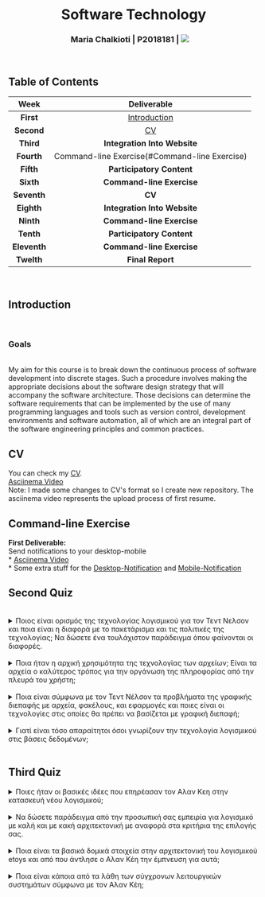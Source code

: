 <h1 align= center>Software Technology</h1>
<h3 align= center>Maria Chalkioti | P2018181 |  <a href="mailto:p18chal@ionio.gr"><img src="https://img.shields.io/badge/-Email-blueviolet"/></a>&nbsp;&nbsp;&nbsp;&nbsp; <p></h3>  
</br>

## Table of Contents 

|**Week** | **Deliverable** | 
|:---------:| :--------: | 
|**First** |[Introduction](#Introduction) |
|**Second** | [CV](#CV) |
|**Third** |  **Integration Into Website** |
|**Fourth**|  Command-line Exercise(#Command-line Exercise) |
|**Fifth** |  **Participatory Content** |
|**Sixth** |  **Command-line Exercise** |  
|**Seventh** | **CV**|
|**Eighth** |  **Integration Into Website** |
|**Ninth** |   **Command-line Exercise** |
|**Tenth** |   **Participatory Content** |
|**Eleventh** | **Command-line Exercise** |  
|**Twelth** | **Final Report** | 
</br>

## Introduction 
</br>

### Goals 
</br>
  My aim for this course is to break down the continuous process of software development into discrete stages. Such a procedure involves making the appropriate decisions about the   software design strategy that will accompany the software architecture. Those decisions can determine the software requirements that can be implemented by the use of many programming languages and tools such as version control, development environments and software automation, all of which are an integral part of the software engineering principles and common practices.
</br> 

## CV 
You can check my [CV](https://mariachlkt.github.io/resume-sw/). 
</br>
[Asciinema Video](https://asciinema.org/a/397011) 
</br> 
Note: I made some changes to CV's format so I create new repository. The asciinema video represents the upload process of first resume. 


## Command-line Exercise

**First Deliverable:** 
  </br> 
  Send notifications to your desktop-mobile
  </br>
    * [Asciinema Video](https://asciinema.org/a/398905)
    </br>
    * Some extra stuff for the [Desktop-Notification](https://github.com/mariachlkt/cli/blob/main/desktop-notification.png) and [Mobile-Notification](https://github.com/mariachlkt/cli/blob/main/mobile-notification.mp4)
       
    

## Second Quiz
</br>
<details>
  <summary>Ποιος είναι ορισμός της τεχνολογίας λογισμικού για τον Τεντ Νελσον και ποια είναι η διαφορά με το πακετάρισμα και τις πολιτικές της τεχνολογίας; Να δώσετε ένα      τουλάχιστον παράδειγμα όπου φαίνονται οι διαφορές.</summary>
 </br>
Σύμφωνα με τον  Τεντ Νελσον, η  τεχνολογία λογισμικού παρομοιάζεται με  πατρική γονιμότητα, με αυτό να σημαίνει ότι υπάρχει πολύ αλλά  σε λιγότερο  βαθμό που τα άτομα πιστεύουν. Παράλληλα, το πακετάρισμα αποτελεί  το προιόν/λογισμικό, το οποίο  είναι διακριτό στα κοινό, ενώ οι πολιτικές τεχνολογίας αποτελούν βήματα/διαδικασίες με τις οποίες παράχθηκαν τα προαναφερόμενα προιόντα. Για παράδειγμα, το iPhone αποτελεί πακετάρισμα, ενώ το πρωτόκολλο TCP/IP μία πολιτική τεχνολογίας.
</details>
</br>
<details>
  <summary>Ποια ήταν η αρχική χρησιμότητα της τεχνολογίας των αρχείων; Είναι τα αρχεία ο καλύτερος τρόπος για την οργάνωση της πληροφορίας από την πλευρά του χρήστη;</summary>
 </br>
Στην αρχική υπόσταση της τεχνολογίας των αρχείων, υπήρχαν περιορισμένες λειτουργίες και συγκεκριμένα είδη κειμένου δεν υποστηρίζονταν από λογισμικά ή τύπους αρχείων. Για παράδειγμα, τύπος σημειώσεων  (marginal notes/headnotes) δεν ήταν εφικτό να εγγραφούν σε  PDF ή σε Word File, λόγω έλλειψης χαρακτηριστικών και συμβατότητας.
Η αποθήκευση σε αρχεία αποτελεί ένα συνετό τρόπο οργάνωσης των δεδομένων, καθώς κάθε μεμονωμένο είδος πληροφορίας μπορεί να ανήκει σε διαφορετικό αρχείο και έπειτα υπάρχει η δυνατότητα ταξινόμησης των αρχείων με βάση την ημερομηνία δημιουργίας του, το όνομα  του ή ακόμη και από τον τύπο του. Αυτό έχει ως αποτέλεσμα την σύντομη και εύκολη  εκμαίευση   πληροφοριών.
</details>
</br>
<details>
  <summary>Ποια είναι σύμφωνα με τον Τεντ Νέλσον τα προβλήματα της γραφικής διεπαφής με αρχεία, φακέλους, και εφαρμογές και ποιες είναι οι τεχνολογίες στις οποίες θα πρέπει να βασίζεται με γραφική διεπαφή;</summary>
Με βάση τον Τεντ Νελσον, σε Unix λειτουργικά συστήματα  (Linux) δεν επιτρέπονταν η πρόσβαση και η ανάγνωση  αρχείων/εφαρμογών, όταν αυτά κατείχαν κενά στο όνομά τους, δημιουργώντας πρόβλημα συμβατότητας σε αρχεία που προέρχονταν από Windows  και MacOS. Παράλληλα, μία γραφική διεπαφή θα έπρεπε να στηρίζεται στην ιεραρχία των καταλόγων (directories), δηλαδή κάθε φάκελος να περιέχει ονόματα άλλων φακέλων (hierarchical directories).
</details>
</br>
<details>
  <summary>Γιατί είναι τόσο απαραίτητοι όσοι γνωρίζουν την τεχνολογία λογισμικού στις βάσεις δεδομένων;</summary>
Η ανάπτυξη λογισμικού και η τεχνολογία των βάσεων δεδομένων σχετίζονται με διάφορους τρόπους. Συγκεκριμένα, χρησιμοποιούνται μέθοδοι λογισμικού και εργαλεία  για την ανάπτυξη εφαρμογών και λειτουργιών βάσεων δεδομένων. Αντίστοιχα, η τεχνολογία βάσεων δεδομένων μπορεί να υποστηρίζει μέσω κατάλληλων υπηρεσιών τις δραστηριότητες, τα εργαλεία και τις τεχνικές, που εφαρμόζονται στις διαδικασίες ανάπτυξης λογισμικού.   	
</details>
</br>

## Third Quiz

<details> 
  <summary>Ποιες ήταν οι βασικές ιδέες που επηρέασαν τον Αλαν Κεη στην κατασκευή νέου λογισμικού;</summary>
</br>
Μία από τις βασικές ιδέες , που είχαν σημαντική επιρροή στον Αλαν Κεη για την κατασκευή νέου λογισμικού, ήταν ο παραλληλισμός του με ένα βιβλίο χημείας. Συγκεκριμένα, όσοι διάβαζαν το βιβλίο μπορούσαν να καταλάβουν την θεματική του και να αποκτήσουν πληροφορίες, ακόμη κι αν δεν κατείχαν τις απαραίτητες γνώσεις. Έτσι, οι χρήστες θα μάθαιναν να χρησιμοποιούν το λογισμικό κατά την διάρκεια της χρήσης τους , χωρίς να κατέχουν  την  εμπειρία και την γνώση.
</details>
</br>
<details>
  <summary>Να δώσετε παράδειγμα από την προσωπική σας εμπειρία για λογισμικό με καλή και με κακή αρχιτεκτονική με αναφορά στα κριτήρια της επιλογής σας.</summary>
</br>
Κατά την γνώμη μου, ένα χρήσιμο λογισμικό με ιδιαίτερα καλή αρχιτεκτονική αποτελεί το MS Office Word. Συγκεκριμένα, οι χρήστες εύκολα και σε σύντομο χρονικό διάστημα δύνανται να δημιουργήσουν εργασίες έχοντας ποίκιλλες επιλογές για το σχεδιασμό, την προσθήκη διάφορων εικόνων/σχημάτων/συμβόλων, την υλοποίηση μαθηματικών εξισώσεων και την υπαγόρευση κειμένου σε οποιαδήποτε γλώσσα. Τα άτομα μπορούν εύκολα να εντοπίσουν το κουμπί για την αντίστοιχη επιθυμητή λειτουργία, λόγω του φιλικού προς τον χρήστη UI (User Interface) , που διαθέτει.  Αντίθετα , το Ghost Browser αποτελεί έναν φυλλομετρητή, ο οποίος βασίζεται σε παλιότερες εκδόσεις άλλου browser (αν και υπάρχουν νεότερες εκδόσεις),δεν διαθέτει φιλικό UI και στο γενικό πλαίσιο η χρησιμοποίησή του δεν παρέχει την ιδιωτικότητα, που υπόσχεται σε σχέση μ΄ άλλα παρεμφερή λογισμικά.
</details>
</br>
<details>
  <summary>Ποια είναι τα βασικά δομικά στοιχεία στην αρχιτεκτονική του λογισμικού etoys και από που άντλησε ο Αλαν Κέη την έμπνευση για αυτά;</summary>
</br>
--
</details>
</br>
<details>
  <summary>Ποια είναι κάποια από τα λάθη των σύγχρονων λειτουργικών συστημάτων σύμφωνα με τον Αλαν Κέη;</summary>
</br>
Σύμφωνα με τον Αλαν Κεη, το UI των σύγχρονων λειτουργικών συστημάτων φαίνεται να μοιάζουν περισσότερο με Nuclear Reactor Control Panel, όπου οι χρήστες αποκτούσαν  πληροφορίες και γνώση για την χρήση του, εν αντιθέσει με το νέο περιβάλλον (Personal Amplification Environment), με το οποίο λάμβαναν ουσιαστικές  πληροφορίες έχοντας ως αποτέλεσμα την εκμάθηση και την απόκτηση  ικανοτήτων.  
</details>
 
